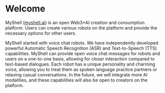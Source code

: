 # Welcome

MyShell ([myshell.ai](http://myshell.ai/)) is an open Web3+AI creation and consumption platform. Users can create various robots on the platform and provide the necessary options for other users.

MyShell started with voice chat robots. We have independently developed powerful Automatic Speech Recognition (ASR) and Text-to-Speech (TTS) capabilities. MyShell can provide open voice chat messages for robots and users on a one-to-one basis, allowing for closer interaction compared to text-based dialogues. Each robot has a unique personality and charming voice, allowing you to treat them as spoken language practice partners or relaxing casual conversations. In the future, we will integrate more AI modalities, and these capabilities will also be open to creators on the platform.